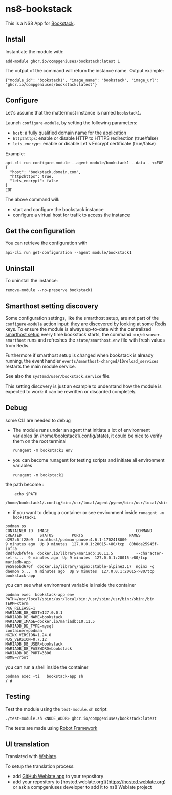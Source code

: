 # ns8-bookstack

This is a NS8 App for  [Bookstack](https://www.bookstackapp.com/).


## Install

Instantiate the module with:

    add-module ghcr.io/compgeniuses/bookstack:latest 1

The output of the command will return the instance name.
Output example:

    {"module_id": "bookstack1", "image_name": "bookstack", "image_url": "ghcr.io/compgeniuses/bookstack:latest"}

## Configure

Let's assume that the mattermost instance is named `bookstack1`.

Launch `configure-module`, by setting the following parameters:
- `host`: a fully qualified domain name for the application
- `http2https`: enable or disable HTTP to HTTPS redirection (true/false)
- `lets_encrypt`: enable or disable Let's Encrypt certificate (true/false)


Example:

```
api-cli run configure-module --agent module/bookstack1 --data - <<EOF
{
  "host": "bookstack.domain.com",
  "http2https": true,
  "lets_encrypt": false
}
EOF
```

The above command will:
- start and configure the bookstack instance
- configure a virtual host for trafik to access the instance

## Get the configuration
You can retrieve the configuration with

```
api-cli run get-configuration --agent module/bookstack1
```

## Uninstall

To uninstall the instance:

    remove-module --no-preserve bookstack1

## Smarthost setting discovery

Some configuration settings, like the smarthost setup, are not part of the
`configure-module` action input: they are discovered by looking at some
Redis keys.  To ensure the module is always up-to-date with the
centralized [smarthost
setup](https://nethserver.github.io/ns8-core/core/smarthost/) every time
bookstack starts, the command `bin/discover-smarthost` runs and refreshes
the `state/smarthost.env` file with fresh values from Redis.

Furthermore if smarthost setup is changed when bookstack is already
running, the event handler `events/smarthost-changed/10reload_services`
restarts the main module service.

See also the `systemd/user/bookstack.service` file.

This setting discovery is just an example to understand how the module is
expected to work: it can be rewritten or discarded completely.

## Debug

some CLI are needed to debug

- The module runs under an agent that initiate a lot of environment variables (in /home/bookstack1/.config/state), it could be nice to verify them
on the root terminal

    `runagent -m bookstack1 env`

- you can become runagent for testing scripts and initiate all environment variables
  
    `runagent -m bookstack1`

 the path become : 
```
    echo $PATH
    /home/bookstack1/.config/bin:/usr/local/agent/pyenv/bin:/usr/local/sbin:/usr/local/bin:/usr/sbin:/usr/bin:/usr/
```

- if you want to debug a container or see environment inside
 `runagent -m bookstack1`
 ```
podman ps
CONTAINER ID  IMAGE                                      COMMAND               CREATED        STATUS        PORTS                    NAMES
d292c6ff28e9  localhost/podman-pause:4.6.1-1702418000                          9 minutes ago  Up 9 minutes  127.0.0.1:20015->80/tcp  80b8de25945f-infra
d8df02bf6f4a  docker.io/library/mariadb:10.11.5          --character-set-s...  9 minutes ago  Up 9 minutes  127.0.0.1:20015->80/tcp  mariadb-app
9e58e5bd676f  docker.io/library/nginx:stable-alpine3.17  nginx -g daemon o...  9 minutes ago  Up 9 minutes  127.0.0.1:20015->80/tcp  bookstack-app
```

you can see what environment variable is inside the container
```
podman exec  bookstack-app env
PATH=/usr/local/sbin:/usr/local/bin:/usr/sbin:/usr/bin:/sbin:/bin
TERM=xterm
PKG_RELEASE=1
MARIADB_DB_HOST=127.0.0.1
MARIADB_DB_NAME=bookstack
MARIADB_IMAGE=docker.io/mariadb:10.11.5
MARIADB_DB_TYPE=mysql
container=podman
NGINX_VERSION=1.24.0
NJS_VERSION=0.7.12
MARIADB_DB_USER=bookstack
MARIADB_DB_PASSWORD=bookstack
MARIADB_DB_PORT=3306
HOME=/root
```

you can run a shell inside the container

```
podman exec -ti   bookstack-app sh
/ # 
```
## Testing

Test the module using the `test-module.sh` script:


    ./test-module.sh <NODE_ADDR> ghcr.io/compgeniuses/bookstack:latest

The tests are made using [Robot Framework](https://robotframework.org/)

## UI translation

Translated with [Weblate](https://hosted.weblate.org/projects/ns8/).

To setup the translation process:

- add [GitHub Weblate app](https://docs.weblate.org/en/latest/admin/continuous.html#github-setup) to your repository
- add your repository to [hosted.weblate.org]((https://hosted.weblate.org) or ask a compgeniuses developer to add it to ns8 Weblate project
